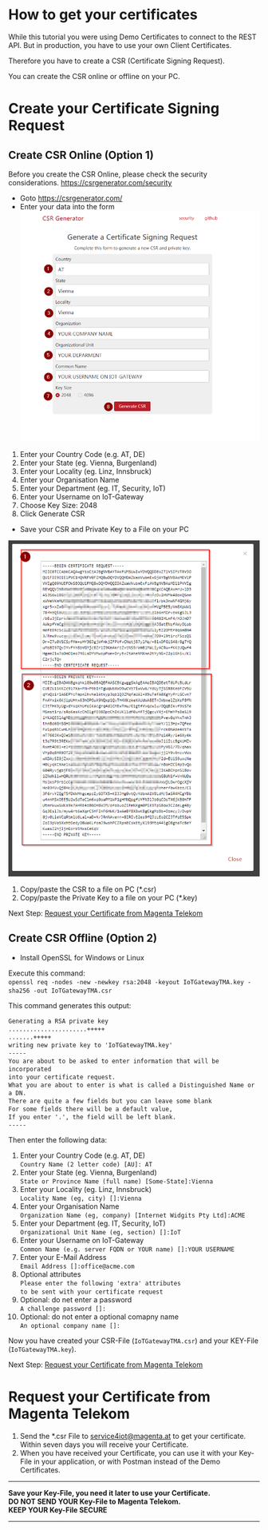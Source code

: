 
# How to get your certificates

While this tutorial you were using Demo Certificates to connect to the REST API. But in production, you have to use your own Client Certificates.

Therefore you have to create a CSR (Certificate Signing Request).

You can create the CSR online or offline on your PC.
# Create your Certificate Signing Request

## Create CSR Online (Option 1)
Before you create the CSR Online, please check the security considerations. https://csrgenerator.com/security

* Goto https://csrgenerator.com/
* Enter your data into the form
![Generate](../images/CSR_01.png)
1. Enter your Country Code (e.g. AT, DE)
2. Enter your State (eg. Vienna, Burgenland)
3. Enter your Locality (eg. Linz, Innsbruck)
4. Enter your Organisation Name
5. Enter your Department (eg. IT, Security, IoT)
6. Enter your Username on IoT-Gateway
7. Choose Key Size: 2048
8. Click Generate CSR

* Save your CSR and Private Key to a File on your PC

![Generate](../images/CSR_02.png)

1. Copy/paste the CSR to a file on PC (*.csr)  
2. Copy/paste the Private Key to a file on your PC (*.key)

Next Step: [Request your Certificate from Magenta Telekom](#request-your-certificate-from-magenta)

## Create CSR Offline (Option 2)

* Install OpenSSL for Windows or Linux  

Execute this command:  
`openssl req -nodes -new -newkey rsa:2048 -keyout IoTGatewayTMA.key -sha256 -out IoTGatewayTMA.csr`

This command generates this output: 
```
Generating a RSA private key
......................+++++
.......+++++
writing new private key to 'IoTGatewayTMA.key'
-----
You are about to be asked to enter information that will be incorporated
into your certificate request.
What you are about to enter is what is called a Distinguished Name or a DN.
There are quite a few fields but you can leave some blank
For some fields there will be a default value,
If you enter '.', the field will be left blank.
-----
```

Then enter the following data:
1. Enter your Country Code (e.g. AT, DE)  
`Country Name (2 letter code) [AU]: AT`  
2. Enter your State (eg. Vienna, Burgenland)  
`State or Province Name (full name) [Some-State]:Vienna  `  
3. Enter your Locality (eg. Linz, Innsbruck)  
`Locality Name (eg, city) []:Vienna  `  
4. Enter your Organisation Name  
`Organization Name (eg, company) [Internet Widgits Pty Ltd]:ACME  `  
5. Enter your Department (eg. IT, Security, IoT)  
`Organizational Unit Name (eg, section) []:IoT  ` 
6. Enter your Username on IoT-Gateway   
`Common Name (e.g. server FQDN or YOUR name) []:YOUR USERNAME  `  
7. Enter your E-Mail Address  
`Email Address []:office@acme.com  `  
8. Optional attributes  
`Please enter the following 'extra' attributes  `    
`to be sent with your certificate request  `  
9. Optional: do net enter a password  
`A challenge password []:  `  
10. Optional: do not enter a optional comapny name  
`An optional company name []:`  

Now you have created your CSR-File (`IoTGatewayTMA.csr`) and your KEY-File (`IoTGatewayTMA.key`).

Next Step: [Request your Certificate from Magenta Telekom](#request-your-certificate-from-magenta)

# Request your Certificate from Magenta Telekom

1. Send the *.csr File to service4iot@magenta.at to get your certificate.  
Within seven days you will receive your Certificate.
2. When you have received your Certificate, you can use it with your Key-File in your application, or with Postman instead of the Demo Certificates.

---
__Save your Key-File, you need it later to use your   Certificate.__  
__DO NOT SEND YOUR Key-File to Magenta Telekom.__  
__KEEP YOUR Key-File SECURE__

---  











 

 
